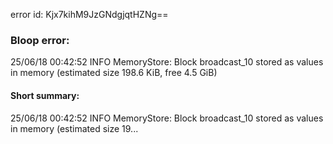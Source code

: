 error id: Kjx7kihM9JzGNdgjqtHZNg==
### Bloop error:

25/06/18 00:42:52 INFO MemoryStore: Block broadcast_10 stored as values in memory (estimated size 198.6 KiB, free 4.5 GiB)
#### Short summary: 

25/06/18 00:42:52 INFO MemoryStore: Block broadcast_10 stored as values in memory (estimated size 19...